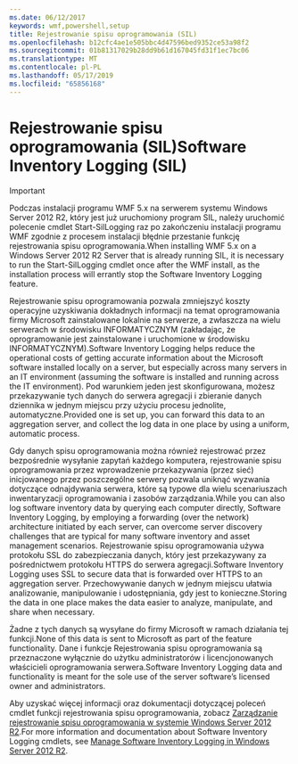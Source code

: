 ```yaml
---
ms.date: 06/12/2017
keywords: wmf,powershell,setup
title: Rejestrowanie spisu oprogramowania (SIL)
ms.openlocfilehash: b12cfc4ae1e505bbc4d47596bed9352ce53a98f2
ms.sourcegitcommit: 01b81317029b28dd9b61d167045fd31f1ec7bc06
ms.translationtype: MT
ms.contentlocale: pl-PL
ms.lasthandoff: 05/17/2019
ms.locfileid: "65856168"
---
```

# <a name="software-inventory-logging-sil"></a><span data-ttu-id="59801-103">Rejestrowanie spisu oprogramowania (SIL)</span><span class="sxs-lookup"><span data-stu-id="59801-103">Software Inventory Logging (SIL)</span></span>

> [!IMPORTANT]
> <span data-ttu-id="59801-104">Podczas instalacji programu WMF 5.x na serwerem systemu Windows Server 2012 R2, który jest już uruchomiony program SIL, należy uruchomić polecenie cmdlet Start-SilLogging raz po zakończeniu instalacji programu WMF zgodnie z procesem instalacji błędnie przestanie funkcję rejestrowania spisu oprogramowania.</span><span class="sxs-lookup"><span data-stu-id="59801-104">When installing WMF 5.x on a Windows Server 2012 R2 Server that is already running SIL, it is necessary to run the Start-SilLogging cmdlet once after the WMF install, as the installation process will errantly stop the Software Inventory Logging feature.</span></span>

<span data-ttu-id="59801-105">Rejestrowanie spisu oprogramowania pozwala zmniejszyć koszty operacyjne uzyskiwania dokładnych informacji na temat oprogramowania firmy Microsoft zainstalowane lokalnie na serwerze, a zwłaszcza na wielu serwerach w środowisku INFORMATYCZNYM (zakładając, że oprogramowanie jest zainstalowane i uruchomione w środowisku INFORMATYCZNYM).</span><span class="sxs-lookup"><span data-stu-id="59801-105">Software Inventory Logging helps reduce the operational costs of getting accurate information about the Microsoft software installed locally on a server, but especially across many servers in an IT environment (assuming the software is installed and running across the IT environment).</span></span> <span data-ttu-id="59801-106">Pod warunkiem jeden jest skonfigurowana, możesz przekazywanie tych danych do serwera agregacji i zbieranie danych dziennika w jednym miejscu przy użyciu procesu jednolite, automatyczne.</span><span class="sxs-lookup"><span data-stu-id="59801-106">Provided one is set up, you can forward this data to an aggregation server, and collect the log data in one place by using a uniform, automatic process.</span></span>

<span data-ttu-id="59801-107">Gdy danych spisu oprogramowania można również rejestrować przez bezpośrednie wysyłanie zapytań każdego komputera, rejestrowanie spisu oprogramowania przez wprowadzenie przekazywania (przez sieć) inicjowanego przez poszczególne serwery pozwala uniknąć wyzwania dotyczące odnajdywania serwera, które są typowe dla wielu scenariuszach inwentaryzacji oprogramowania i zasobów zarządzania.</span><span class="sxs-lookup"><span data-stu-id="59801-107">While you can also log software inventory data by querying each computer directly, Software Inventory Logging, by employing a forwarding (over the network) architecture initiated by each server, can overcome server discovery challenges that are typical for many software inventory and asset management scenarios.</span></span> <span data-ttu-id="59801-108">Rejestrowanie spisu oprogramowania używa protokołu SSL do zabezpieczania danych, który jest przekazywany za pośrednictwem protokołu HTTPS do serwera agregacji.</span><span class="sxs-lookup"><span data-stu-id="59801-108">Software Inventory Logging uses SSL to secure data that is forwarded over HTTPS to an aggregation server.</span></span> <span data-ttu-id="59801-109">Przechowywanie danych w jednym miejscu ułatwia analizowanie, manipulowanie i udostępniania, gdy jest to konieczne.</span><span class="sxs-lookup"><span data-stu-id="59801-109">Storing the data in one place makes the data easier to analyze, manipulate, and share when necessary.</span></span>

<span data-ttu-id="59801-110">Żadne z tych danych są wysyłane do firmy Microsoft w ramach działania tej funkcji.</span><span class="sxs-lookup"><span data-stu-id="59801-110">None of this data is sent to Microsoft as part of the feature functionality.</span></span> <span data-ttu-id="59801-111">Dane i funkcje Rejestrowania spisu oprogramowania są przeznaczone wyłącznie do użytku administratorów i licencjonowanych właścicieli oprogramowania serwera.</span><span class="sxs-lookup"><span data-stu-id="59801-111">Software Inventory Logging data and functionality is meant for the sole use of the server software’s licensed owner and administrators.</span></span>

<span data-ttu-id="59801-112">Aby uzyskać więcej informacji oraz dokumentacji dotyczącej poleceń cmdlet funkcji rejestrowania spisu oprogramowania, zobacz [Zarządzanie rejestrowanie spisu oprogramowania w systemie Windows Server 2012 R2](/previous-versions/windows/it-pro/windows-server-2012-R2-and-2012/dn383584(v=ws.11)).</span><span class="sxs-lookup"><span data-stu-id="59801-112">For more information and documentation about Software Inventory Logging cmdlets, see [Manage Software Inventory Logging in Windows Server 2012 R2](/previous-versions/windows/it-pro/windows-server-2012-R2-and-2012/dn383584(v=ws.11)).</span></span>
